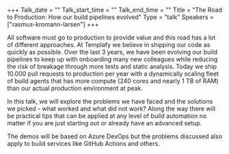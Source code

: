 +++
Talk_date = ""
Talk_start_time = ""
Talk_end_time = ""
Title = "The Road to Production: How our build pipelines evolved"
Type = "talk"
Speakers = ["rasmus-kromann-larsen"]
+++

All software must go to production to provide value and this road has a lot of different approaches. At Templafy we believe in shipping our code as quickly as possible. Over the last 3 years, we have been evolving our build pipelines to keep up with onboarding many new colleagues while reducing the risk of breakage through more tests and static analysis. Today we ship 10.000 pull requests to production per year with a dynamically scaling fleet of build agents that has more compute (240 cores and nearly 1 TB of RAM) than our actual production environment at peak.

In this talk, we will explore the problems we have faced and the solutions we picked - what worked and what did not work? Along the way there will be practical tips that can be applied at any level of build automation no matter if you are just starting out or already have an advanced setup.

The demos will be based on Azure DevOps but the problems discussed also apply to build services like GitHub Actions and others.
